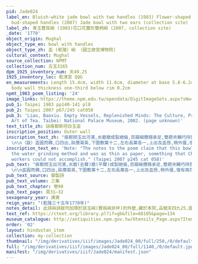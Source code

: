 ```yaml
---
pid: Jade024
label_en: Bluish-white jade bowl with two handles (1983) Flower-shaped bowl with two
  bud-shaped handles (2007) Jade bowl with two ears (collection site)
label_zh: 青玉雙耳碗 (1983)花口花蕾形雙柄碗 (2007, collection site)
_date: '1770'
object_origin: Mughal
object_type_en: bowl with handles
object_type_zh: 盃 (乾隆）碗 （國立故宮博物院)
cultural_context: Mughal
source_collection: NPMT
collection_num: 古玉3165
dpm_1925_inventory_num: 天49.25
1925_inventory_loc: 乾清宮 QQG
en_measurements: Length 15.4cm, width 11.6cm, diameter at base 5.8-6.2cm, height 6.5cm,
  body wall thickness one-third below rim 0.2cm
npmt_1983_poem_listing: '24'
image_links: https://theme.npm.edu.tw/opendata/DigitImageSets.aspx?sNo=04020795  https://theme.npm.edu.tw/opendata/DigitImageSets.aspx?sNo=04020799
pub_1: Taipei 1983 pp140-141 pl8
pub_2: Taipei 2007 p67/245 cat058
pub_3: 'Liao, Baoxiu. Empty Vessels, Replenished Minds: The Culture, Practice, and
  Art of Tea. Taibei: National Palace Museum, 2002. (page unknown)'
text_title_zh: 詠痕都斯坦白玉盃
inscription_position: Outer wall
inscription_text_zh: "痕都撈玉出河濱,水磨磨成製絕倫,百瓣細攢穩承足,雙葩夾輔巧持唇, 瓊瑤自古來西域,精緻而今勝玉人,不以飲醪以啜茗,戒哉惡旨久書紳。
  \n\n（跋）盃圓而橢,口四出,趺攢菊英,下圍敷葉十二,左右長葉各一,上出及盃唇,稍外偃,復有兩花下垂。承以短葉,可用執,玉旣瑩淨,製薄如紙,良材巧琢,非中土玉工所能仿佛也。 "
inscription_text_en: 'Note: "The notes to the poem claim that this bowl was made using
  the water grinding method and was as thin as paper, something that Chinese jade
  workers could not accomplish." (Taipei 2007 p245 cat 058)'
pub_text: "痕都撈玉出河濱,水磨(去聲)磨(平聲)成製絕倫,百瓣細攢穩承足,雙葩夾輔巧持唇, 瓊瑤自古來西域,精緻而今勝玉人,不以飲醪以啜茗,戒哉惡旨久書紳。
  \n\n盃圓而橢,口四出,趺攢菊英,下圍敷葉十二,左右長葉各一,上出及盃唇,稍外偃,復有兩花下垂。承以短葉,可用執,玉旣瑩淨,製薄如紙,良材巧琢,非中土玉工所能仿佛也。 "
pub_text_source: 御製詩
pub_text_volume: 三集
pub_text_chapter: 卷90
pub_text_page: 頁31—32
sexagenary_year: 庚寅
reign_year: "(乾隆三十五年1770年)"
notes_detail: 此詩與詩跋均加琢於該玉碗(實爲碗非杯)的外壁,藏於本院,品號天四九25,圖版捌,插圖39。
text_ref: https://ctext.org/library.pl?if=gb&file=68105&page=134
museum_catalogue: http://antiquities.npm.gov.tw/Utensils_Page.aspx?ItemId=53588
order: '02'
layout: hindustan_item
collection: my-collection
thumbnail: "/img/derivatives/iiif/images/Jade024_00/full/250,/0/default.jpg"
full: "/img/derivatives/iiif/images/Jade024_00/full/1140,/0/default.jpg"
manifest: "/img/derivatives/iiif/Jade024/manifest.json"
---
```

